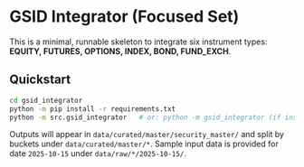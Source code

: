# GSID Integrator (Focused Set)

This is a minimal, runnable skeleton to integrate six instrument types:
**EQUITY, FUTURES, OPTIONS, INDEX, BOND, FUND_EXCH**.

## Quickstart
```bash
cd gsid_integrator
python -m pip install -r requirements.txt
python -m src.gsid_integrator   # or: python -m gsid_integrator (if installed as a package)
```
Outputs will appear in `data/curated/master/security_master/` and split by buckets under `data/curated/master/*`.
Sample input data is provided for date `2025-10-15` under `data/raw/*/2025-10-15/`.
